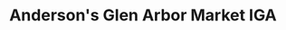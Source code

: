 ---
title: "Anderson's Glen Arbor Market IGA"
url: /glen-arbor/andersons-glen-arbor-market-iga/
shop: supermarket
---